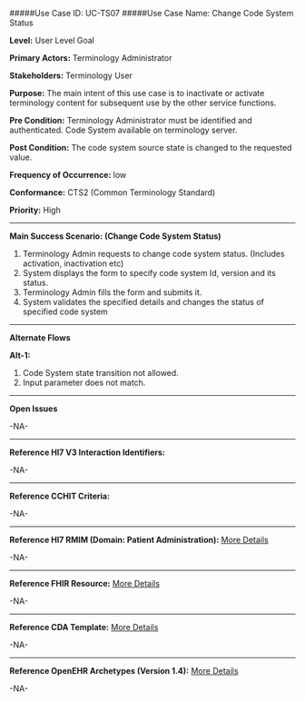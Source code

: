 #####Use Case ID: UC-TS07
#####Use Case Name: Change Code System Status

**Level:**                     User Level Goal

**Primary Actors:**            Terminology Administrator  

**Stakeholders:**              Terminology User

**Purpose:**                   The main intent of this use case is to inactivate or activate terminology content for subsequent use by the other service functions.

**Pre Condition:**             Terminology Administrator must be identified and authenticated. Code System available on terminology server.

**Post Condition:**            The code system source state is changed to the requested value.

**Frequency of Occurrence:**   low

**Conformance:**             	 CTS2 (Common Terminology Standard)

**Priority:**                  High
__________________________________________________________
**Main Success Scenario: (Change Code System Status)**

1.	Terminology Admin requests to change code system status. (Includes activation, inactivation etc)
2.	System displays the form to specify code system Id, version and its status.
3.	Terminology Admin fills the form and submits it.
4.	System validates the specified details and changes the status of specified code system

__________________________________________________________
**Alternate Flows** 

**Alt-1:**

1.	Code System state transition not allowed.
2.	Input parameter does not match.

_______________________________________________________________
**Open Issues**

-NA-
_______________________________________________________________
**Reference Hl7 V3 Interaction Identifiers:**

-NA-
_______________________________________________________________
**Reference CCHIT Criteria:**

-NA-

_______________________________________________________________
**Reference Hl7 RMIM (Domain: Patient Administration):** [More Details](http://www.hl7.org/implement/standards/product_brief.cfm?product_id=306)

-NA-

_______________________________________________________________
**Reference FHIR Resource:** [More Details](http://www.hl7.org/implement/standards/fhir/resourcelist.html)

-NA-
_______________________________________________________________
**Reference CDA Template:** [More Details](http://www.hl7.org/Special/committees/structure/index.cfm)

-NA-
_______________________________________________________________
**Reference OpenEHR Archetypes (Version 1.4):** [More Details](http://www.openehr.org/ckm/)

-NA-
